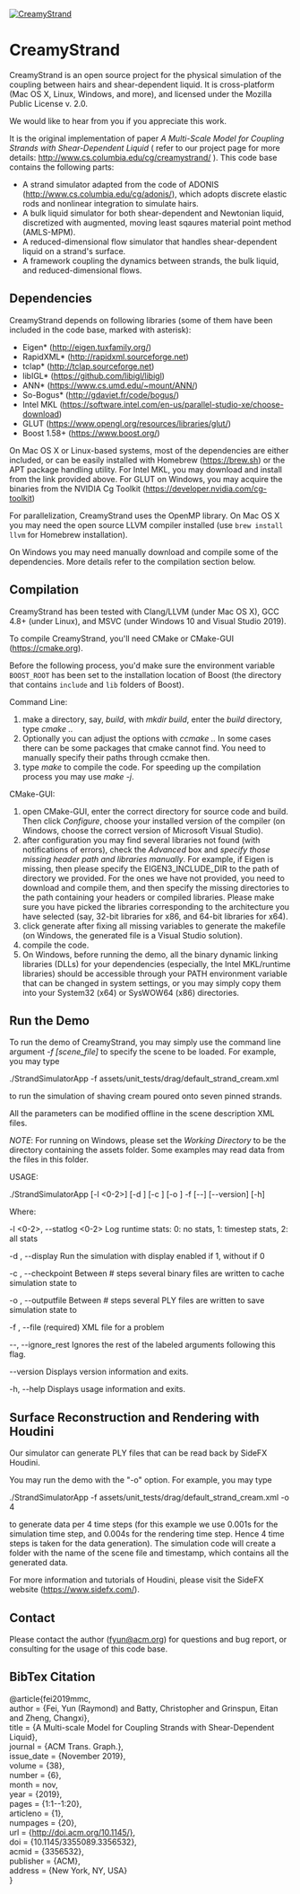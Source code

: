 [![CreamyStrand](http://www.cs.columbia.edu/cg/raymond/pasta_banner.jpg)](http://www.cs.columbia.edu/cg/creamystrand/)

CreamyStrand
================
CreamyStrand is an open source project for the physical simulation of the coupling between hairs and shear-dependent liquid. It is cross-platform (Mac OS X, Linux, Windows, and more), and licensed under the Mozilla Public License v. 2.0.

We would like to hear from you if you appreciate this work.

It is the original implementation of paper *A Multi-Scale Model for Coupling Strands with Shear-Dependent Liquid* ( refer to our project page for more details: http://www.cs.columbia.edu/cg/creamystrand/ ). This code base contains the following parts:

 - A strand simulator adapted from the code of ADONIS (http://www.cs.columbia.edu/cg/adonis/), which adopts discrete elastic rods and nonlinear integration to simulate hairs.
 - A bulk liquid simulator for both shear-dependent and Newtonian liquid, discretized with augmented, moving least sqaures material point method (AMLS-MPM).
 - A reduced-dimensional flow simulator that handles shear-dependent liquid on a strand's surface.
 - A framework coupling the dynamics between strands, the bulk liquid, and reduced-dimensional flows.

Dependencies
--------------------
CreamyStrand depends on following libraries (some of them have been included in the code base, marked with asterisk):

- Eigen* (http://eigen.tuxfamily.org/)
- RapidXML* (http://rapidxml.sourceforge.net)
- tclap* (http://tclap.sourceforge.net)
- libIGL* (https://github.com/libigl/libigl)
- ANN* (https://www.cs.umd.edu/~mount/ANN/)
- So-Bogus* (http://gdaviet.fr/code/bogus/)
- Intel MKL (https://software.intel.com/en-us/parallel-studio-xe/choose-download)
- GLUT (https://www.opengl.org/resources/libraries/glut/)
- Boost 1.58+ (https://www.boost.org/)

On Mac OS X or Linux-based systems, most of the dependencies are either included, or can be easily installed with Homebrew (https://brew.sh) or the APT package handling utility. For Intel MKL, you may download and install from the link provided above. For GLUT on Windows, you may acquire the binaries from the NVIDIA Cg Toolkit (https://developer.nvidia.com/cg-toolkit)

For parallelization, CreamyStrand uses the OpenMP library. On Mac OS X you may need the open source LLVM compiler installed (use `brew install llvm` for Homebrew installation).

On Windows you may need manually download and compile some of the dependencies. More details refer to the compilation section below.

Compilation
-----------------
CreamyStrand has been tested with Clang/LLVM (under Mac OS X), GCC 4.8+ (under Linux), and MSVC (under Windows 10 and Visual Studio 2019).

To compile CreamyStrand, you'll need CMake or CMake-GUI (https://cmake.org).

Before the following process, you'd make sure the environment variable `BOOST_ROOT` has been set to the installation location of Boost (the directory that contains `include` and `lib` folders of Boost).

Command Line:
1. make a directory, say, *build*, with *mkdir build*, enter the *build* directory, type *cmake ..*
2. Optionally you can adjust the options with *ccmake ..* In some cases there can be some packages that cmake cannot find. You need to manually specify their paths through ccmake then.
3. type *make* to compile the code. For speeding up the compilation process you may use *make -j*.

CMake-GUI:
1. open CMake-GUI, enter the correct directory for source code and build. Then click *Configure*, choose your installed version of the compiler (on Windows, choose the correct version of Microsoft Visual Studio).
2. after configuration you may find several libraries not found (with notifications of errors), check the *Advanced* box and *specify those missing header path and libraries manually*. For example, if Eigen is missing, then please specify the EIGEN3_INCLUDE_DIR to the path of directory we provided. For the ones we have not provided, you need to download and compile them, and then specify the missing directories to the path containing your headers or compiled libraries. Please make sure you have picked the libraries corresponding to the architecture you have selected (say, 32-bit libraries for x86, and 64-bit libraries for x64).
3. click generate after fixing all missing variables to generate the makefile (on Windows, the generated file is a Visual Studio solution).
4. compile the code.
5. On Windows, before running the demo, all the binary dynamic linking libraries (DLLs) for your dependencies (especially, the Intel MKL/runtime libraries) should be accessible through your PATH environment variable that can be changed in system settings, or you may simply copy them into your System32 (x64) or SysWOW64 (x86) directories.

Run the Demo
--------------------
To run the demo of CreamyStrand, you may simply use the command line argument *-f [scene_file]* to specify the scene to be loaded. For example, you may type

./StrandSimulatorApp -f assets/unit_tests/drag/default_strand_cream.xml

to run the simulation of shaving cream poured onto seven pinned strands. 

All the parameters can be modified offline in the scene description XML files.

*NOTE*: For running on Windows, please set the *Working Directory* to be the directory containing the assets folder. Some examples may read data from the files in this folder.

USAGE:

   ./StrandSimulatorApp [-l <0-2>] [-d <integer>] [-c <integer>] [-o <integer>] -f <string> [--] [--version] [-h]

Where:

   -l <0-2>,  --statlog <0-2>
     Log runtime stats: 0: no stats, 1: timestep stats, 2: all stats

   -d <integer>,  --display <integer>
     Run the simulation with display enabled if 1, without if 0

   -c <integer>,  --checkpoint <integer>
     Between # steps several binary files are written to cache simulation state to

   -o <integer>,  --outputfile <integer>
     Between # steps several PLY files are written to save simulation state to

   -f <string>,  --file <string>
     (required)  XML file for a problem

   --,  --ignore_rest
     Ignores the rest of the labeled arguments following this flag.

   --version
     Displays version information and exits.

   -h,  --help
     Displays usage information and exits.

Surface Reconstruction and Rendering with Houdini
--------------------------------------------------------
Our simulator can generate PLY files that can be read back by SideFX Houdini.

You may run the demo with the "-o" option. For example, you may type

./StrandSimulatorApp -f assets/unit_tests/drag/default_strand_cream.xml -o 4

to generate data per 4 time steps (for this example we use 0.001s for the simulation time step, and 0.004s for the rendering time step. Hence 4 time steps is taken for the data generation). The simulation code will create a folder with the name of the scene file and timestamp, which contains all the generated data.

For more information and tutorials of Houdini, please visit the SideFX website (https://www.sidefx.com/).

Contact
-----------
Please contact the author (fyun@acm.org) for questions and bug report, or consulting for the usage of this code base.

BibTex Citation
----------------------
@article{fei2019mmc,  
 author = {Fei, Yun (Raymond) and Batty, Christopher and Grinspun, Eitan and Zheng, Changxi},  
 title = {A Multi-scale Model for Coupling Strands with Shear-Dependent Liquid},  
 journal = {ACM Trans. Graph.},  
 issue_date = {November 2019},  
 volume = {38},  
 number = {6},  
 month = nov,  
 year = {2019},  
 pages = {1:1--1:20},  
 articleno = {1},  
 numpages = {20},  
 url = {http://doi.acm.org/10.1145/},  
 doi = {10.1145/3355089.3356532},  
 acmid = {3356532},  
 publisher = {ACM},  
 address = {New York, NY, USA}  
}